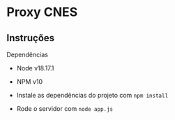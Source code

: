 # Proxy CNES

## Instruções

Dependências
- Node v18.17.1
- NPM v10

- Instale as dependências do projeto com `npm install`
- Rode o servidor com `node app.js`
